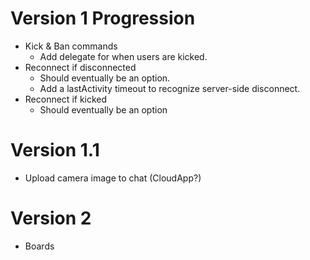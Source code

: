 # Version 1 Progression
* Kick & Ban commands
  * Add delegate for when users are kicked.
* Reconnect if disconnected
  * Should eventually be an option.
  * Add a lastActivity timeout to recognize server-side disconnect.
* Reconnect if kicked
  * Should eventually be an option

# Version 1.1
* Upload camera image to chat (CloudApp?)

# Version 2
* Boards